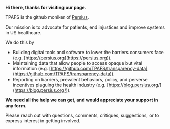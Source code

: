 **Hi there, thanks for visiting our page.**

TPAFS is the github moniker of [Persius](https://persius.org).

Our mission is to advocate for patients, end injustices and improve systems in US healthcare.

We do this by

-  Building digital tools and software to lower the barriers consumers face (e.g. [https://persius.org](https://persius.org)).
-  Maintaining data that allow people to access opaque but vital information (e.g. [https://github.com/TPAFS/transparency-data](https://github.com/TPAFS/transparency-data)).
-  Reporting on barriers, prevalent behaviors, policy, and perverse incentives plaguing the health industry (e.g. [https://blog.persius.org/](https://blog.persius.org/)).

**We need all the help we can get, and would appreciate your support in any form.**

Please reach out with questions, comments, critiques, suggestions, or to express interest in getting involved.
